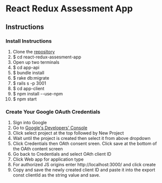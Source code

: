 # React Redux Assessment App

## Instructions

### Install Instructions

1.  Clone the [repository](https://github.com/Harvey783/react-redux-assessment-app)
2.  \$ cd react-redux-assesment-app
3.  Open up two terminals
4.  \$ cd app-api
5.  \$ bundle install
6.  \$ rake db:migrate
7.  \$ rails s -p 3001
8.  \$ cd app-client
9.  \$ npm install --use-npm
10. \$ npm start

### Create Your Google OAuth Credentials

1. Sign into Google
2. Go to [Google's Developers' Console](https://console.developers.google.com/)
3. Click select project at the top followed by New Project
4. Wait until the project is created then select it from above dropdown
5. Click Credentials then OAth consent sreen. Click save at the bottom of the OAth content screen
6. Go back to Credentials and select OAth client ID
7. Click Web app for application type
8. For authorized JS origins enter http://localhost:3000/ and click create
9. Copy and save the newly created client ID and paste it into the export const clientId as the string value and save.
